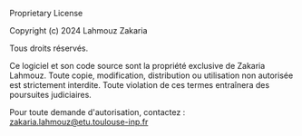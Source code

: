 Proprietary License

Copyright (c) 2024 Lahmouz Zakaria

Tous droits réservés.

Ce logiciel et son code source sont la propriété exclusive de Zakaria Lahmouz.
Toute copie, modification, distribution ou utilisation non autorisée est strictement interdite.
Toute violation de ces termes entraînera des poursuites judiciaires.

Pour toute demande d'autorisation, contactez : zakaria.lahmouz@etu.toulouse-inp.fr
